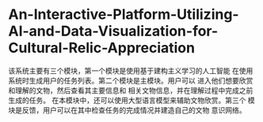 # An-Interactive-Platform-Utilizing-AI-and-Data-Visualization-for-Cultural-Relic-Appreciation
该系统主要有三个模块，第一个模块是使用基于建构主义学习的人工智能 在使用系统时生成用户的任务列表。第二个模块是主模块。用户可以 进入他们想要欣赏和理解的文物，然后查看其主要信息和 相关文物信息，并在理解过程中完成之前生成的任务。 在本模块中，还可以使用大型语言模型来辅助文物欣赏。第三个 模块是反馈，用户可以在其中检查任务的完成情况并建造自己的文物 意识网络。
